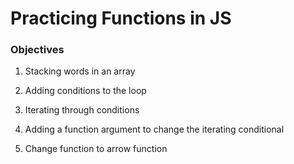 # Practicing Functions in JS

### Objectives 

1. Stacking words in an array

2. Adding conditions to the loop

3. Iterating through conditions

4. Adding a function argument to change the iterating conditional

5. Change function to arrow function 